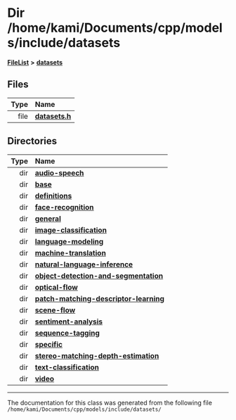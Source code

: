 

# Dir /home/kami/Documents/cpp/models/include/datasets



[**FileList**](files.md) **>** [**datasets**](dir_29ff4802398ba4a572b958e731c7adb4.md)












## Files

| Type | Name |
| ---: | :--- |
| file | [**datasets.h**](datasets_2datasets_8h.md) <br> |


## Directories

| Type | Name |
| ---: | :--- |
| dir | [**audio-speech**](dir_3f959236e5b642d039994a38a6e55324.md) <br> |
| dir | [**base**](dir_9657a40feeddef1c88c156c7806ef467.md) <br> |
| dir | [**definitions**](dir_92610beb03a79c6b2c32aee384ba5d92.md) <br> |
| dir | [**face-recognition**](dir_510c6254a6be63fdcb0b1e5d731b55b5.md) <br> |
| dir | [**general**](dir_3e490c73b2bbc01f3b90ef3b6e284c64.md) <br> |
| dir | [**image-classification**](dir_9d21d6f83a70094db43fe94b096ae893.md) <br> |
| dir | [**language-modeling**](dir_2ee0048eab60d09605b89e5e753a33b4.md) <br> |
| dir | [**machine-translation**](dir_91ef7b38e4721f67f17b6805785cb95a.md) <br> |
| dir | [**natural-language-inference**](dir_cecfbd08ba907cb0c98c6ffe5c1549f6.md) <br> |
| dir | [**object-detection-and-segmentation**](dir_6e95aff3cb8ce7a70a5f1e2f7dd69202.md) <br> |
| dir | [**optical-flow**](dir_c5272f5a689662c2c5c28882f7ac0097.md) <br> |
| dir | [**patch-matching-descriptor-learning**](dir_16503b39329efc9391e88fd543051250.md) <br> |
| dir | [**scene-flow**](dir_991b5a5a02a118bdd45c478eaaf6557d.md) <br> |
| dir | [**sentiment-analysis**](dir_2c5adc0a1688a9a1937194391138274f.md) <br> |
| dir | [**sequence-tagging**](dir_c4dca688f613c914aa3d806c1f628e0e.md) <br> |
| dir | [**specific**](dir_e5ef08163bed877f164b8cca216875b1.md) <br> |
| dir | [**stereo-matching-depth-estimation**](dir_e353cfd6010331702b3559c9641f7f23.md) <br> |
| dir | [**text-classification**](dir_50f41150f848aea77b9741968a6098a5.md) <br> |
| dir | [**video**](dir_424049e583f42f721b040286e87ec464.md) <br> |

























































------------------------------
The documentation for this class was generated from the following file `/home/kami/Documents/cpp/models/include/datasets/`

